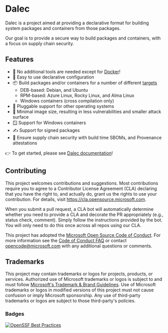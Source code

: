 # Dalec

Dalec is a project aimed at providing a declarative format for building system packages and containers from those packages.

Our goal is to provide a secure way to build packages and containers, with a focus on supply chain security.

## Features

- 🐳 No additional tools are needed except for [Docker](https://docs.docker.com/engine/install/)!
- 🚀 Easy to use declarative configuration
- 📦 Build packages and/or containers for a number of different [targets](https://azure.github.io/dalec/targets)
  - DEB-based: Debian, and Ubuntu
  - RPM-based: Azure Linux, Rocky Linux, and Alma Linux
  - Windows containers (cross compilation only)
- 🔌 Pluggable support for other operating systems
- 🤏 Minimal image size, resulting in less vulnerabilities and smaller attack surface
- 🪟 Support for Windows containers
- ✍️ Support for signed packages
- 🔐 Ensure supply chain security with build time SBOMs, and Provenance attestations

👉 To get started, please see [Dalec documentation](https://azure.github.io/dalec/)!

## Contributing

This project welcomes contributions and suggestions. Most contributions require you to agree to a
Contributor License Agreement (CLA) declaring that you have the right to, and actually do, grant us
the rights to use your contribution. For details, visit https://cla.opensource.microsoft.com.

When you submit a pull request, a CLA bot will automatically determine whether you need to provide
a CLA and decorate the PR appropriately (e.g., status check, comment). Simply follow the instructions
provided by the bot. You will only need to do this once across all repos using our CLA.

This project has adopted the [Microsoft Open Source Code of Conduct](https://opensource.microsoft.com/codeofconduct/).
For more information see the [Code of Conduct FAQ](https://opensource.microsoft.com/codeofconduct/faq/) or
contact [opencode@microsoft.com](mailto:opencode@microsoft.com) with any additional questions or comments.

## Trademarks

This project may contain trademarks or logos for projects, products, or services. Authorized use of Microsoft
trademarks or logos is subject to and must follow
[Microsoft's Trademark & Brand Guidelines](https://www.microsoft.com/en-us/legal/intellectualproperty/trademarks/usage/general).
Use of Microsoft trademarks or logos in modified versions of this project must not cause confusion or imply Microsoft sponsorship.
Any use of third-party trademarks or logos are subject to those third-party's policies.

### Badges

[![OpenSSF Best Practices](https://www.bestpractices.dev/projects/10703/badge)](https://www.bestpractices.dev/projects/10703)
